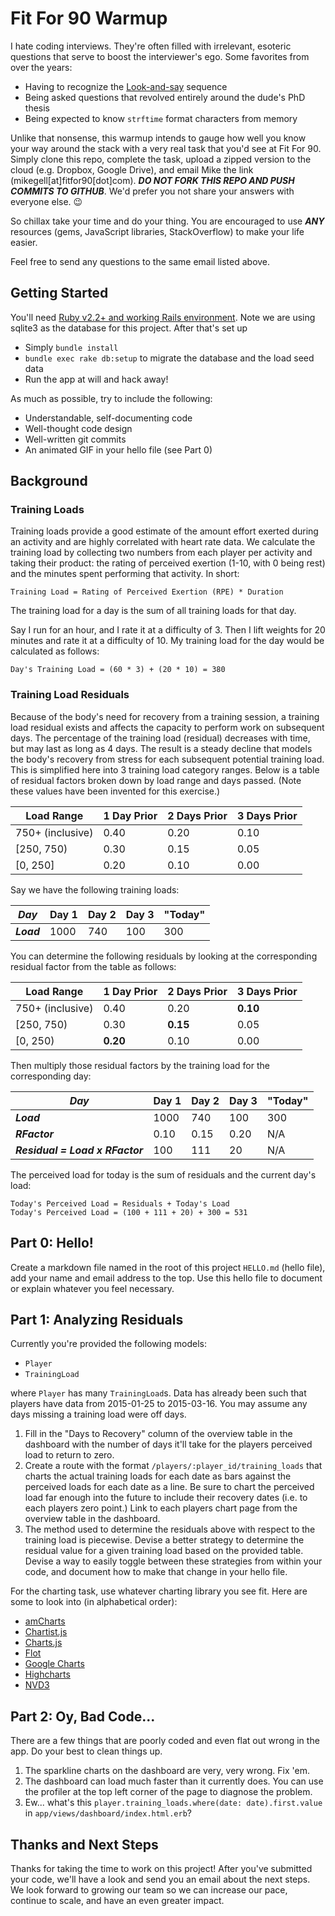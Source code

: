 # Fit For 90 Warmup

I hate coding interviews. They're often filled with irrelevant, esoteric questions that serve to boost the interviewer's ego. Some favorites from over the years:

 - Having to recognize the [Look-and-say](http://en.wikipedia.org/wiki/Look-and-say_sequence) sequence
 - Being asked questions that revolved entirely around the dude's PhD thesis
 - Being expected to know `strftime` format characters from memory

Unlike that nonsense, this warmup intends to gauge how well you know your way around the stack with a very real task that you'd see at Fit For 90. Simply clone this repo, complete the task, upload a zipped version to the cloud (e.g. Dropbox, Google Drive), and email Mike the link (mikegell[at]fitfor90[dot]com). ***DO NOT FORK THIS REPO AND PUSH COMMITS TO GITHUB***. We'd prefer you not share your answers with everyone else. :wink:

So chillax take your time and do your thing. You are encouraged to use ***ANY*** resources (gems, JavaScript libraries, StackOverflow) to make your life easier.

Feel free to send any questions to the same email listed above.

## Getting Started

You'll need [Ruby v2.2+ and working Rails environment](https://gorails.com/setup/). Note we are using sqlite3 as the database for this project. After that's set up

 - Simply `bundle install`
 - `bundle exec rake db:setup` to migrate the database and the load seed data
 - Run the app at will and hack away!

As much as possible, try to include the following:

 - Understandable, self-documenting code
 - Well-thought code design
 - Well-written git commits
 - An animated GIF in your hello file (see Part 0)

## Background

### Training Loads

Training loads provide a good estimate of the amount effort exerted during an activity and are highly correlated with heart rate data. We calculate the training load by collecting two numbers from each player per activity and taking their product: the rating of perceived exertion (1-10, with 0 being rest) and the minutes spent performing that activity. In short:

    Training Load = Rating of Perceived Exertion (RPE) * Duration

The training load for a day is the sum of all training loads for that day.

Say I run for an hour, and I rate it at a difficulty of 3. Then I lift weights for 20 minutes and rate it at a difficulty of 10. My training load for the day would be calculated as follows:

    Day's Training Load = (60 * 3) + (20 * 10) = 380

### Training Load Residuals

Because of the body's need for recovery from a training session, a training load residual exists and affects the capacity to perform work on subsequent days. The percentage of the training load (residual) decreases with time, but may last as long as 4 days. The result is a steady decline that models the body's recovery from stress for each subsequent potential training load. This is simplified here into 3 training load category ranges. Below is a table of residual factors broken down by load range and days passed. (Note these values have been invented for this exercise.)

| Load Range       | 1 Day Prior | 2 Days Prior | 3 Days Prior |
|------------------|-------------|--------------|--------------|
| 750+ (inclusive) | 0.40        | 0.20         | 0.10         |
| [250, 750)       | 0.30        | 0.15         | 0.05         |
| [0, 250]         | 0.20        | 0.10         | 0.00         |

Say we have the following training loads:

| ***Day***  | Day 1   | Day 2 | Day 3  | "Today" |
|------------|---------|-------|--------|---------|
| ***Load*** | 1000    | 740   | 100    | 300     |

You can determine the following residuals by looking at the corresponding residual factor from the table as follows:

| Load Range       | 1 Day Prior | 2 Days Prior | 3 Days Prior |
|------------------|-------------|--------------|--------------|
| 750+ (inclusive) | 0.40        | 0.20         | **0.10**     |
| [250, 750)       | 0.30        | **0.15**     | 0.05         |
| [0, 250)         | **0.20**    | 0.10         | 0.00         |

Then multiply those residual factors by the training load for the corresponding day:

| *Day*                           | Day 1 | Day 2  | Day 3  | "Today" |
|---------------------------------|-------|--------|--------|---------|
| ***Load***                      | 1000  | 740    | 100    | 300     |
| ***RFactor***                   | 0.10  | 0.15   | 0.20   | N/A     |
| ***Residual = Load x RFactor*** | 100   | 111    | 20     | N/A     |

The perceived load for today is the sum of residuals and the current day's load:

    Today's Perceived Load = Residuals + Today's Load
    Today's Perceived Load = (100 + 111 + 20) + 300 = 531

## Part 0: Hello!

Create a markdown file named in the root of this project `HELLO.md` (hello file), add your name and email address to the top. Use this hello file to document or explain whatever you feel necessary.

## Part 1: Analyzing Residuals

Currently you're provided the following models:

 - `Player`
 - `TrainingLoad`

where `Player` has many `TrainingLoad`s. Data has already been such that players have data from 2015-01-25 to 2015-03-16. You may assume any days missing a training load were off days.

 1. Fill in the "Days to Recovery" column of the overview table in the dashboard with the number of days it'll take for the players perceived load to return to zero.
 2. Create a route with the format `/players/:player_id/training_loads` that charts the actual training loads for each date as bars against the perceived loads for each date as a line. Be sure to chart the perceived load far enough into the future to include their recovery dates (i.e. to each players zero point.) Link to each players chart page from the overview table in the dashboard.
 3. The method used to determine the residuals above with respect to the training load is piecewise. Devise a better strategy to determine the residual value for a given training load based on the provided table. Devise a way to easily toggle between these strategies from within your code, and document how to make that change in your hello file.

For the charting task, use whatever charting library you see fit. Here are some to look into (in alphabetical order):

 - [amCharts](http://www.amcharts.com/)
 - [Chartist.js](http://gionkunz.github.io/chartist-js/)
 - [Charts.js](http://www.chartjs.org/)
 - [Flot](http://www.flotcharts.org/)
 - [Google Charts](https://developers.google.com/chart/)
 - [Highcharts](http://www.highcharts.com/)
 - [NVD3](http://nvd3.org/)

## Part 2: Oy, Bad Code...

There are a few things that are poorly coded and even flat out wrong in the app. Do your best to clean things up.

 1. The sparkline charts on the dashboard are very, very wrong. Fix 'em.
 2. The dashboard can load much faster than it currently does. You can use the profiler at the top left corner of the page to diagnose the problem.
 3. Ew... what's this `player.training_loads.where(date: date).first.value` in `app/views/dashboard/index.html.erb`?

## Thanks and Next Steps

Thanks for taking the time to work on this project! After you've submitted your code, we'll have a look and send you an email about the next steps. We look forward to growing our team so we can increase our pace, continue to scale, and have an even greater impact.
